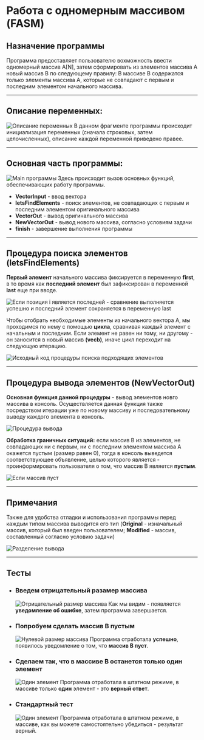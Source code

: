   # **Работа с одномерным массивом (FASM)**
  ## **Назначение программы**
Программа предоставляет пользователю вохможность ввести одномерный массив A[N], затем сформировать из элементов массива A новый массив B по следующему правилу: В массиве B содержатся только элементы массива А, которые не совпадают с первым и последним элементом начального массива.
***
## **Описание переменных:**
![Описание переменных](scr/variables.jpg "Инициализируем переменные для последующего использования внутри программы")​
В данном фрагменте программы происходит инициализация переменных (сначала строковых, затем целочисленных), описание каждой переменной приведено правее.
***
## **Основная часть программы:**
![Main программы](scr/main.jpg "Основная часть программы, откуда происходит вызов процедур")​
Здесь происходит вызов основных функций, обеспечивающих работу программы.
* **VectorInput** - ввод вектора
* **letsFindElements** - поиск элементов, не совпадающих с первым и последним элементом оригинального массива
* **VectorOut** - вывод оригинального массива
* **NewVectorOut** - вывод нового массива, согласно условиям задачи
* **finish** - завершение выполнения программы
***
## **Процедура поиска элементов (letsFindElements)**
**Первый элемент** начального массива фиксируется в переменную **first**, в то время как **последний элемент** был зафиксирован в переменной **last** еще при вводе.

![](scr/last.jpg "Если позиция i является последней - сравнение выполняется успешно и последний элемент сохраняется в переменную last")

Чтобы отобрать необходимые элементы из начального вектора А, мы проходимся по нему с помощью **цикла**, сравнивая каждый элемент с начальным и последним. Если элемент не равен ни тому, ни другому - он заносится в новый массив **(vecb)**, иначе цикл переходит на следующую итерацию.

![Исходный код процедуры поиска подходящих элементов](scr/findElements.jpg "Поиск элементов массива, не совпадающих ни с первым, ни с последним элементом")​
***
## **Процедура вывода элементов (NewVectorOut)**

**Основная функция данной процедуры** -  вывод элементов новго массива в консоль. Осуществляется данная функция также посредством итерации уже по новому массиву и последовательному выводу каждого элемента в консоль.

![Процедура вывода](scr/myOutput.jpg "Итерация по созданному массиву и вывод элементов")​

**Обработка граничных ситуаций:** если массив B из элементов, не совпадающих ни с первым, ни с последним элементом массива A окажется пустым (размер равен 0),  тогда в консоль выведется соответствующее объявление, целью которого является - проинформировать пользователя о том, что массив B является **пустым**.

![Если массив пуст](scr/NoElements.jpg "Как мы видим - массив пуст")​
***
## **Примечания**
Также для удобства отладки и использования программы перед каждым типом массива выводится его тип (**Original** - изначальный массив, который был введен пользователем; **Modified** - массив, составленный согласно условию задачи)

![Разделение вывода](scr/modif.jpg "При выводе в консоль имя массива пишется над его содержимым")​
***
## **Тесты**
* ### **Введем отрицательный разамер массива**
  ![Отрицательный размер массива](scr/incorrectSize.jpg "Ввод отрицательного размера массива и вывод уведомления об ошибке")​
  Как мы видим - появляется **уведомление об ошибке**, затем программа завершается.

* ### **Попробуем сделать массив B пустым**
  ![Нулевой размер массива](scr/noEm2.jpg "Уведомление - массив В пуст")​
  Программа отработала **успешно**, появилось уведомление о том, что **массив B пуст**.
* ### **Сделаем так, что в массиве B останется только один элемент**
  ![Один элемент](scr/oneElem.jpg "В массиве В остался один элемент")​
  Программа отработала в штатном режиме, в массиве только **один** элемент - это **верный ответ**.
* ### **Стандартный тест**
  ![Один элемент](scr/standart.jpg "В массиве В остался один элемент")​
  Программа отработала в штатном режиме, в массиве, как вы можете самостоятельно убедиться - результат верный.